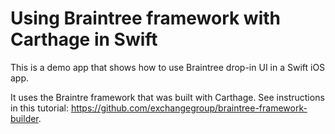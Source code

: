 # Using Braintree framework with Carthage in Swift

This is a demo app that shows how to use Braintree drop-in UI in a Swift iOS app.

It uses the Braintre framework that was built with Carthage. See instructions in this tutorial: https://github.com/exchangegroup/braintree-framework-builder.

